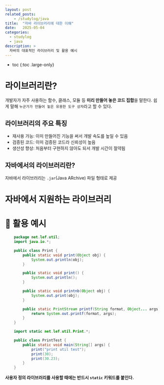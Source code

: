 ```yaml
---
layout: post
related_posts:
    - /studylog/java
title:  "자바 라이브러리에 대한 이해"
date:   2025-05-04
categories:
  - studylog
  - java
description: >
  자바의 대표적인 라이브러리 및 활용 예시
---
```

* toc
{:toc .large-only}

# 라이브러리란?
개발자가 자주 사용하는 함수, 클래스, 모듈 등 **미리 만들어 놓은 코드 집합**을 말한다. 쉽게 말해 `누군가가 만들어 놓은 유용한 도구 상자`라고 할 수 있다.

## 라이브러리의 주요 특징
* 재사용 가능: 이미 만들어진 기능을 써서 개발 속도를 높일 수 있음
* 검증된 코드: 이미 검증된 코드라 신뢰성이 높음
* 생산성 향상: 처음부터 구현하지 않아도 되서 개발 시간이 절약됨

## 자바에서의 라이브러리란?
자바에서 라이브러리는 `.jar`(Java ARchive) 파일 형태로 제공

# 자바에서 지원하는 라이브러리


# 🔖 활용 예시
```java
    package net.lef.util;
    import java.io.*;

    public class Print {
        public static void print(Object obj) {
            System.out.println(obj);
        }

        public static void print() {
            System.out.println();
        }

        public static void printnb(Object obj) {
            System.out.print(obj);
        }

        public static PrintStream printf(String format, Object... args) {
            return System.out.printf(format, args);
        }
    }
```

```java
    import static net.lef.util.Print.*;

    public class PrintTest {
        public static void main(String[] args) {
            print("print util test");
            print(30);
            print(30.23);
        }
    }
```
**사용자 정의 라이브러리를 사용할 때에는 반드시 `static` 키워드를 붙인다.**